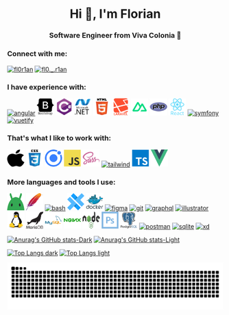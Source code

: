 <h1 align="center">Hi 👋, I'm Florian</h1>
<h3 align="center">Software Engineer from Viva Colonia 🥳</h3>

<h3 align="left">Connect with me:</h3>
<p align="left">
<a href="https://linkedin.com/in/fl0r1an" target="blank"><img align="center" src="https://raw.githubusercontent.com/rahuldkjain/github-profile-readme-generator/master/src/images/icons/Social/linked-in-alt.svg" alt="fl0r1an" height="30" width="40" /></a>
<a href="https://instagram.com/fl0._.r1an" target="blank"><img align="center" src="https://raw.githubusercontent.com/rahuldkjain/github-profile-readme-generator/master/src/images/icons/Social/instagram.svg" alt="fl0._.r1an" height="30" width="40" /></a>
</p>

<h3 align="left">I have experience with:</h3>
<p align="left"> <a href="https://angular.io" target="_blank" rel="noreferrer"> <img src="https://angular.io/assets/images/logos/angular/angular.svg" alt="angular" width="40" height="40"/></a> <a href="https://getbootstrap.com" target="_blank" rel="noreferrer"> <img src="https://raw.githubusercontent.com/devicons/devicon/master/icons/bootstrap/bootstrap-plain-wordmark.svg" alt="bootstrap" width="40" height="40"/></a> <a href="https://www.w3schools.com/cs/" target="_blank" rel="noreferrer"> <img src="https://raw.githubusercontent.com/devicons/devicon/master/icons/csharp/csharp-original.svg" alt="csharp" width="40" height="40"/></a> <a href="https://dotnet.microsoft.com/" target="_blank" rel="noreferrer"> <img src="https://raw.githubusercontent.com/devicons/devicon/master/icons/dot-net/dot-net-original-wordmark.svg" alt="dotnet" width="40" height="40"/></a> <a href="https://www.w3.org/html/" target="_blank" rel="noreferrer"> <img src="https://raw.githubusercontent.com/devicons/devicon/master/icons/html5/html5-original-wordmark.svg" alt="html5" width="40" height="40"/></a> <a href="https://laravel.com/" target="_blank" rel="noreferrer"> <img src="https://raw.githubusercontent.com/devicons/devicon/master/icons/laravel/laravel-plain-wordmark.svg" alt="laravel" width="40" height="40"/></a> <a href="https://nuxt.com" target="_blank" rel="noreferrer"> <img src="./icons/nuxt.svg" alt="nuxtjs" width="40" height="40"/></a> <a href="https://www.php.net" target="_blank" rel="noreferrer"> <img src="https://raw.githubusercontent.com/devicons/devicon/master/icons/php/php-original.svg" alt="php" width="40" height="40"/></a> <a href="https://reactjs.org/" target="_blank" rel="noreferrer"> <img src="https://raw.githubusercontent.com/devicons/devicon/master/icons/react/react-original-wordmark.svg" alt="react" width="40" height="40"/></a> <a href="https://symfony.com" target="_blank" rel="noreferrer"><picture><source media="(prefers-color-scheme: dark)" alt="symfony" srcset="./icons/symfony_white.png" width="40" height="40"><img alt="symfony" src="./icons/apple_logo_black.png" width="40" height="40"></picture></a> <a href="https://vuetifyjs.com/en/" target="_blank" rel="noreferrer"> <img src="https://bestofjs.org/logos/vuetify.svg" alt="vuetify" width="40" height="40"/></a>
</p>

<h3 align="left">That's what I like to work with:</h3>
<p align="left"> <a href="https://developer.apple.com/" target="_blank" rel="noreferrer"><picture><source media="(prefers-color-scheme: dark)" alt="apple" srcset="./icons/apple_logo_white.svg" width="40" height="40"><img alt="apple" src="./icons/apple_logo_black.svg" width="40" height="40"></picture></a> <a href="https://www.w3schools.com/css/" target="_blank" rel="noreferrer"> <img src="https://raw.githubusercontent.com/devicons/devicon/master/icons/css3/css3-original-wordmark.svg" alt="css3" width="40" height="40"/></a> <a href="https://ionicframework.com/" target="_blank" rel="noreferrer"> <img src="./icons/ionic.svg" alt="ionic" width="40" height="40"/></a> <a href="https://developer.mozilla.org/en-US/docs/Web/JavaScript" target="_blank" rel="noreferrer"> <img src="https://raw.githubusercontent.com/devicons/devicon/master/icons/javascript/javascript-original.svg" alt="javascript" width="40" height="40"/></a> <a href="https://sass-lang.com" target="_blank" rel="noreferrer"> <img src="https://raw.githubusercontent.com/devicons/devicon/master/icons/sass/sass-original.svg" alt="sass" width="40" height="40"/></a> <a href="https://tailwindcss.com/" target="_blank" rel="noreferrer"> <img src="https://www.vectorlogo.zone/logos/tailwindcss/tailwindcss-icon.svg" alt="tailwind" width="40" height="40"/></a> <a href="https://www.typescriptlang.org/" target="_blank" rel="noreferrer"> <img src="https://raw.githubusercontent.com/devicons/devicon/master/icons/typescript/typescript-original.svg" alt="typescript" width="40" height="40"/></a> <a href="https://vuejs.org/" target="_blank" rel="noreferrer"> <img src="./icons/vue.svg" alt="vuejs" width="40" height="40"/></a>
</p>

<h3 align="left">More languages and tools I use:</h3>
<p align="left"> <a href="https://developers.google.com" target="_blank" rel="noreferrer"> <img src="./icons/android.svg" alt="android" width="40" height="40"/></a> <a href="https://httpd.apache.org" target="_blank" rel="noreferrer"> <img src="./icons/apache.svg" alt="apache" width="40" height="40"/></a> <a href="https://www.gnu.org/software/bash/" target="_blank" rel="noreferrer"><picture><source media="(prefers-color-scheme: dark)" alt="bash" srcset="./icons/gnu_bash-icon_dark.svg" width="40" height="40"><img alt="bash" src="https://www.vectorlogo.zone/logos/gnu_bash/gnu_bash-icon.svg" width="40" height="40"></picture></a> <a href="https://capacitorjs.com/" target="_blank" rel="noreferrer"> <img src="./icons/capacitor.svg" alt="capacitor" width="40" height="40"/></a> <a href="https://www.docker.com/" target="_blank" rel="noreferrer"> <img src="https://raw.githubusercontent.com/devicons/devicon/master/icons/docker/docker-original-wordmark.svg" alt="docker" width="40" height="40"/></a>  <a href="https://www.figma.com/" target="_blank" rel="noreferrer"> <img src="https://www.vectorlogo.zone/logos/figma/figma-icon.svg" alt="figma" width="40" height="40"/></a> <a href="https://git-scm.com/" target="_blank" rel="noreferrer"> <img src="https://www.vectorlogo.zone/logos/git-scm/git-scm-icon.svg" alt="git" width="40" height="40"/></a> <a href="https://graphql.org" target="_blank" rel="noreferrer"> <img src="https://www.vectorlogo.zone/logos/graphql/graphql-icon.svg" alt="graphql" width="40" height="40"/></a> <a href="https://www.adobe.com/in/products/illustrator.html" target="_blank" rel="noreferrer"> <img src="https://www.vectorlogo.zone/logos/adobe_illustrator/adobe_illustrator-icon.svg" alt="illustrator" width="40" height="40"/></a> <a href="https://www.linux.org/" target="_blank" rel="noreferrer"> <img src="https://raw.githubusercontent.com/devicons/devicon/master/icons/linux/linux-original.svg" alt="linux" width="40" height="40"/></a> <a href="https://mariadb.org/" target="_blank" rel="noreferrer"> <picture><source media="(prefers-color-scheme: dark)" alt="mariadb" srcset="./icons/mariadb_white.svg" width="40" height="40"><img alt="mariadb" src="./icons/mariadb.svg" width="40" height="40"></picture></a> <a href="https://www.mysql.com/" target="_blank" rel="noreferrer"> <img src="https://raw.githubusercontent.com/devicons/devicon/master/icons/mysql/mysql-original-wordmark.svg" alt="mysql" width="40" height="40"/></a> <a href="https://www.nginx.com" target="_blank" rel="noreferrer"> <img src="https://raw.githubusercontent.com/devicons/devicon/master/icons/nginx/nginx-original.svg" alt="nginx" width="40" height="40"/></a> <a href="https://nodejs.org" target="_blank" rel="noreferrer"> <img src="./icons/nodejs.svg" alt="nodejs" width="40" height="40"/></a> <a href="https://www.photoshop.com/en" target="_blank" rel="noreferrer"> <img src="https://raw.githubusercontent.com/devicons/devicon/master/icons/photoshop/photoshop-line.svg" alt="photoshop" width="40" height="40"/></a> <a href="https://www.postgresql.org" target="_blank" rel="noreferrer"> <img src="https://raw.githubusercontent.com/devicons/devicon/master/icons/postgresql/postgresql-original-wordmark.svg" alt="postgresql" width="40" height="40"/></a> <a href="https://postman.com" target="_blank" rel="noreferrer"> <img src="https://www.vectorlogo.zone/logos/getpostman/getpostman-icon.svg" alt="postman" width="40" height="40"/></a> <a href="https://www.sqlite.org/" target="_blank" rel="noreferrer"> <img src="https://www.vectorlogo.zone/logos/sqlite/sqlite-icon.svg" alt="sqlite" width="40" height="40"/></a> <a href="https://www.adobe.com/products/xd.html" target="_blank" rel="noreferrer"> <img src="https://cdn.worldvectorlogo.com/logos/adobe-xd.svg" alt="xd" width="40" height="40"/></a> </p>

[![Anurag's GitHub stats-Dark](https://github-readme-stats.vercel.app/api?username=fl0r1an84&show_icons=true&hide=contribs&theme=github_dark#gh-dark-mode-only)](https://github.com/anuraghazra/github-readme-stats#gh-dark-mode-only)
[![Anurag's GitHub stats-Light](https://github-readme-stats.vercel.app/api?username=fl0r1an84&show_icons=true&hide=contribs&theme=default#gh-light-mode-only)](https://github.com/anuraghazra/github-readme-stats#gh-light-mode-only)

[![Top Langs dark](https://github-readme-stats.vercel.app/api/top-langs/?username=fl0r1an84&layout=compact&theme=github_dark#gh-dark-mode-only)](https://github.com/anuraghazra/github-readme-stats#gh-dark-mode-only)
[![Top Langs light](https://github-readme-stats.vercel.app/api/top-langs/?username=fl0r1an84&layout=compact&theme=default#gh-light-mode-only)](https://github.com/anuraghazra/github-readme-stats#gh-light-mode-only)

<img src="https://raw.githubusercontent.com/FL0R1AN84/FL0R1AN84/output/snake.svg" alt="Snake animation" />

###
